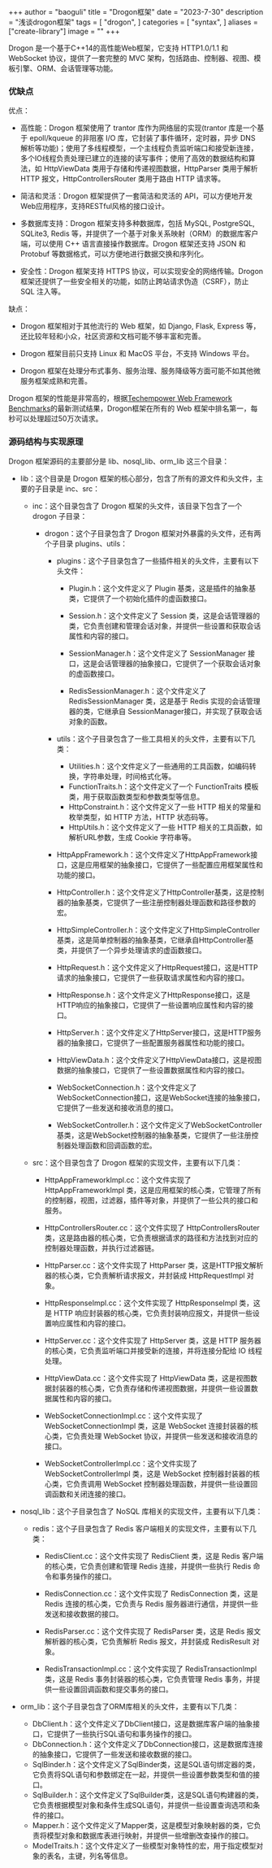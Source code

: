 +++
author = "baoguli"
title = "Drogon框架"
date = "2023-7-30"
description = "浅谈drogon框架"
tags = [
    "drogon",
]
categories = [
    "syntax",
]
aliases = ["create-library"]
image = ""
+++  


Drogon 是一个基于C++14的高性能Web框架，它支持 HTTP1.0/1.1 和 WebSocket 协议，提供了一套完整的 MVC 架构，包括路由、控制器、视图、模板引擎、ORM、会话管理等功能。

### 优缺点

优点：
- 高性能：Drogon 框架使用了 trantor 库作为网络层的实现(trantor 库是一个基于 epoll/kqueue 的非阻塞 I/O 库，它封装了事件循环，定时器，异步 DNS 解析等功能)；使用了多线程模型，一个主线程负责监听端口和接受新连接，多个IO线程负责处理已建立的连接的读写事件；使用了高效的数据结构和算法，如 HttpViewData 类用于存储和传递视图数据，HttpParser 类用于解析 HTTP 报文，HttpControllersRouter 类用于路由 HTTP 请求等。

- 简洁和灵活：Drogon 框架提供了一套简洁和灵活的 API，可以方便地开发Web应用程序，支持RESTful风格的接口设计。

- 多数据库支持：Drogon 框架支持多种数据库，包括 MySQL, PostgreSQL, SQLite3, Redis 等，并提供了一个基于对象关系映射（ORM）的数据库客户端，可以使用 C++ 语言直接操作数据库。Drogon 框架还支持 JSON 和 Protobuf 等数据格式，可以方便地进行数据交换和序列化。

- 安全性：Drogon 框架支持 HTTPS 协议，可以实现安全的网络传输。Drogon 框架还提供了一些安全相关的功能，如防止跨站请求伪造（CSRF），防止 SQL 注入等。

缺点：
- Drogon 框架相对于其他流行的 Web 框架，如 Django, Flask, Express 等，还比较年轻和小众，社区资源和文档可能不够丰富和完善。

- Drogon 框架目前只支持 Linux 和 MacOS 平台，不支持 Windows 平台。

- Drogon 框架在处理分布式事务、服务治理、服务降级等方面可能不如其他微服务框架成熟和完善。

Drogon 框架的性能是非常高的，根据[Techempower Web Framework Benchmarks](^1^)的最新测试结果，Drogon框架在所有的 Web 框架中排名第一，每秒可以处理超过50万次请求。


### 源码结构与实现原理

Drogon 框架源码的主要部分是 lib、nosql_lib、orm_lib 这三个目录：

- lib：这个目录是 Drogon 框架的核心部分，包含了所有的源文件和头文件，主要的子目录是 inc、src：

    - inc：这个目录包含了 Drogon 框架的头文件，该目录下包含了一个 drogon 子目录：

        - drogon：这个子目录包含了 Drogon 框架对外暴露的头文件，还有两个子目录 plugins、utils：

            - plugins：这个子目录包含了一些插件相关的头文件，主要有以下头文件：

                - Plugin.h：这个文件定义了 Plugin 基类，这是插件的抽象基类，它提供了一个初始化插件的虚函数接口。

                - Session.h：这个文件定义了 Session 类，这是会话管理器的类，它负责创建和管理会话对象，并提供一些设置和获取会话属性和内容的接口。

                - SessionManager.h：这个文件定义了 SessionManager 接口，这是会话管理器的抽象接口，它提供了一个获取会话对象的虚函数接口。

                - RedisSessionManager.h：这个文件定义了 RedisSessionManager 类，这是基于 Redis 实现的会话管理器的类，它继承自 SessionManager接口，并实现了获取会话对象的函数。

            - utils：这个子目录包含了一些工具相关的头文件，主要有以下几类：

                - Utilities.h：这个文件定义了一些通用的工具函数，如编码转换，字符串处理，时间格式化等。
                - FunctionTraits.h：这个文件定义了一个 FunctionTraits 模板类，用于获取函数类型和参数类型等信息。
                - HttpConstraint.h：这个文件定义了一些 HTTP 相关的常量和枚举类型，如 HTTP 方法，HTTP 状态码等。
                - HttpUtils.h：这个文件定义了一些 HTTP 相关的工具函数，如解析URL参数，生成 Cookie 字符串等。

            - HttpAppFramework.h：这个文件定义了HttpAppFramework接口，这是应用框架的抽象接口，它提供了一些配置应用框架属性和功能的接口。
            - HttpController.h：这个文件定义了HttpController基类，这是控制器的抽象基类，它提供了一些注册控制器处理函数和路径参数的宏。
            - HttpSimpleController.h：这个文件定义了HttpSimpleController基类，这是简单控制器的抽象基类，它继承自HttpController基类，并提供了一个异步处理请求的虚函数接口。
            - HttpRequest.h：这个文件定义了HttpRequest接口，这是HTTP请求的抽象接口，它提供了一些获取请求属性和内容的接口。
            - HttpResponse.h：这个文件定义了HttpResponse接口，这是HTTP响应的抽象接口，它提供了一些设置响应属性和内容的接口。
            - HttpServer.h：这个文件定义了HttpServer接口，这是HTTP服务器的抽象接口，它提供了一些配置服务器属性和功能的接口。
            - HttpViewData.h：这个文件定义了HttpViewData接口，这是视图数据的抽象接口，它提供了一些设置数据属性和内容的接口。
            - WebSocketConnection.h：这个文件定义了WebSocketConnection接口，这是WebSocket连接的抽象接口，它提供了一些发送和接收消息的接口。
            - WebSocketController.h：这个文件定义了WebSocketController基类，这是WebSocket控制器的抽象基类，它提供了一些注册控制器处理函数和回调函数的宏。

    - src：这个目录包含了 Drogon 框架的实现文件，主要有以下几类：

        - HttpAppFrameworkImpl.cc：这个文件实现了 HttpAppFrameworkImpl 类，这是应用框架的核心类，它管理了所有的控制器，视图，过滤器，插件等对象，并提供了一些公共的接口和服务。

        - HttpControllersRouter.cc：这个文件实现了 HttpControllersRouter 类，这是路由器的核心类，它负责根据请求的路径和方法找到对应的控制器处理函数，并执行过滤器链。

        - HttpParser.cc：这个文件实现了 HttpParser 类，这是HTTP报文解析器的核心类，它负责解析请求报文，并封装成 HttpRequestImpl 对象。

        - HttpResponseImpl.cc：这个文件实现了 HttpResponseImpl 类，这是 HTTP 响应封装器的核心类，它负责封装响应报文，并提供一些设置响应属性和内容的接口。

        - HttpServer.cc：这个文件实现了 HttpServer 类，这是 HTTP 服务器的核心类，它负责监听端口并接受新的连接，并将连接分配给 IO 线程处理。

        - HttpViewData.cc：这个文件实现了 HttpViewData 类，这是视图数据封装器的核心类，它负责存储和传递视图数据，并提供一些设置数据属性和内容的接口。

        - WebSocketConnectionImpl.cc：这个文件实现了 WebSocketConnectionImpl 类，这是 WebSocket 连接封装器的核心类，它负责处理 WebSocket 协议，并提供一些发送和接收消息的接口。

        - WebSocketControllerImpl.cc：这个文件实现了 WebSocketControllerImpl 类，这是 WebSocket 控制器封装器的核心类，它负责调用 WebSocket 控制器处理函数，并提供一些设置回调函数和关闭连接的接口。

- nosql_lib：这个子目录包含了 NoSQL 库相关的实现文件，主要有以下几类：

    - redis：这个子目录包含了 Redis 客户端相关的实现文件，主要有以下几类：

        - RedisClient.cc：这个文件实现了 RedisClient 类，这是 Redis 客户端的核心类，它负责创建和管理 Redis 连接，并提供一些执行 Redis 命令和事务操作的接口。

        - RedisConnection.cc：这个文件实现了 RedisConnection 类，这是 Redis 连接的核心类，它负责与 Redis 服务器进行通信，并提供一些发送和接收数据的接口。

        - RedisParser.cc：这个文件实现了 RedisParser 类，这是 Redis 报文解析器的核心类，它负责解析 Redis 报文，并封装成 RedisResult 对象。

        - RedisTransactionImpl.cc：这个文件实现了 RedisTransactionImpl 类，这是 Redis 事务封装器的核心类，它负责管理 Redis 事务，并提供一些设置回调函数和提交事务的接口。

    
- orm_lib：这个子目录包含了ORM库相关的头文件，主要有以下几类：
    - DbClient.h：这个文件定义了DbClient接口，这是数据库客户端的抽象接口，它提供了一些执行SQL语句和事务操作的接口。
    - DbConnection.h：这个文件定义了DbConnection接口，这是数据库连接的抽象接口，它提供了一些发送和接收数据的接口。
    - SqlBinder.h：这个文件定义了SqlBinder类，这是SQL语句绑定器的类，它负责将SQL语句和参数绑定在一起，并提供一些设置参数类型和值的接口。
    - SqlBuilder.h：这个文件定义了SqlBuilder类，这是SQL语句构建器的类，它负责根据模型对象和条件生成SQL语句，并提供一些设置查询选项和条件的接口。
    - Mapper.h：这个文件定义了Mapper类，这是模型对象映射器的类，它负责将模型对象和数据库表进行映射，并提供一些增删改查操作的接口。
    - ModelTraits.h：这个文件定义了一些模型对象特性的宏，用于指定模型对象的表名，主键，列名等信息。







